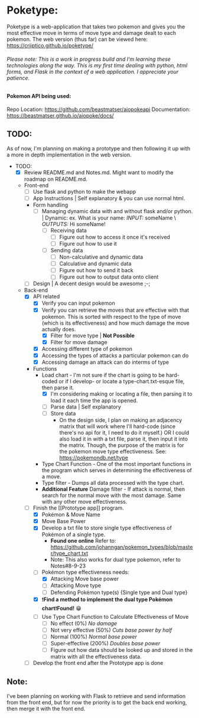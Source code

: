 
# Poketype:
Poketype is a web-application that takes two pokemon and gives you the most effective move in terms of move type and damage dealt to each pokemon.
The web version (thus far) can be viewed here: https://criiptico.github.io/poketype/

###### Please note: This is a work in progress build and I'm learning these technologies along the way. This is my first time dealing with python, html forms, and Flask in the context of a web application. I appreciate your patience.

#### Pokemon API being used:
Repo Location: https://github.com/beastmatser/aiopokeapi
Documentation: https://beastmatser.github.io/aiopoke/docs/


## TODO:
As of now, I'm planning on making a prototype and then following it up with a more in depth implementation in the web version.
- TODO:
    + [x] Review README.md and Notes.md. Might want to modify the roadmap on README.md.
    + Front-end
        - [ ] Use flask and python to make the webapp
        - [ ] App Instructions | Self explanatory & you can use normal html.
        - Form handling
            + [ ] Managing dynamic data with and without flask and/or python. | Dynamic: ex. What is your name: _INPUT:_ someName \ _OUTPUTS:_ Hi someName!
                - [ ] Receiving data
                    + [ ] Figure out how to access it once it's received
                    + [ ] Figure out how to use it
                - [ ] Sending data
                    - [ ] Non-calculative and dynamic data
                    - [ ] Calculative and dynamic data
                    - [ ] Figure out how to send it back
                    - [ ] Figure out how to output data onto client
        - [ ] Design | A decent design would be awesome ;-;
    + Back-end 
        - [x] API related
            + [x] Verify you can input pokemon
            + [x] Verify you can retrieve the moves that are effective with that pokemon. This is sorted with respect to the type of move (which is its effectiveness) and how much damage the move actually does.
                - [x] Filter for move type | **Not Possible** 
                - [x] Filter for move damage
            + [x] Accessing different type of pokemon
            + [x] Accessing the types of attacks a particular pokemon can do
            + [x] Accessing damage an attack can do interms of type
        - Functions
            + Load chart - I'm not sure if the chart is going to be hard-coded or if I develop- or locate a type-chart.txt-esque file, then parse it.
                - [x] I'm considering making or locating a file, then parsing it to load it each time the app is opened.
                - [ ] Parse data | Self explanatory
                - [ ] Store data
                    + On the design side, I plan on making an adjacency matrix that will work where I'll hard-code (since there's no api for it, I need to do it myself.) OR I could also load it in with a txt file, parse it, then input it into the matrix. Though, the purpose of the matrix is for the pokemon move type effectiveness. See: https://pokemondb.net/type
            + Type Chart Function - One of the most important functions in the program which serves in determining the effectiveness of a move.
            + Type filter - Dumps all data processed with the type chart.
            + **Additional Feature** Damage filter - If attack is normal, then search for the normal move with the most damage. Same with any other move effectiveness.
        - [ ] Finish the [[Prototype app]] program.
            - [x] Pokémon & Move Name
            - [x] Move Base Power
            - [x] Develop a txt file to store single type effectiveness of Pokémon of a single type. 
                - **Found one online** Refer to: https://github.com/johanngan/pokemon_types/blob/master/type_chart.txt
                - Note: This also works for dual type pokemon, refer to Notes#8-9-23
            - [ ] Pokémon type effectiveness needs:
                - [x] Attacking Move base power
                - [ ] Attacking Move type
                - [ ] Defending Pokémon type(s) {Single type and Dual type}
            - [x] ❗**Find a method to implement the dual type Pokémon chart**❗**Found!** 😁
            - [ ] Use Type Chart Function to Calculate Effectiveness of Move
                - [ ] No effect (0%) *No damage*
                - [ ] Not very effective (50%) *Cuts base power by half*
                - [ ] Normal (100%) *Normal base power*
                - [ ] Super-effective (200%) *Doubles base power*
                - [ ] Figure out how data should be looked up and stored in
                the matrix with all the effectiveness data.
        - [ ] Develop the front end after the Prototype app is done
## Note: 
I've been planning on working with Flask to retrieve and send information from the front end, but for now the priority is to get the back end working, then merge it with the front end.
